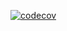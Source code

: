 [![codecov](https://codecov.io/github/Raipo7/TeamN2/branch/Vlad/graph/badge.svg?token=Y8ZFLNSQH8)](https://codecov.io/github/Raipo7/TeamN2)